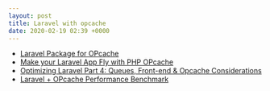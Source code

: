```yaml
---
layout: post
title: Laravel with opcache
date: 2020-02-19 02:39 +0000
---
```



* [Laravel Package for OPcache](https://github.com/appstract/laravel-opcache)
* [Make your Laravel App Fly with PHP OPcache](https://medium.com/appstract/make-your-laravel-app-fly-with-php-opcache-9948db2a5f93)
* [Optimizing Laravel Part 4: Queues, Front-end & Opcache Considerations](https://deliciousbrains.com/optimizing-laravel-performance-queues-front-end-opcache/)
* [Laravel + OPcache Performance Benchmark](https://arubacao.com/laravel-opcache-performance-benchmark/)
